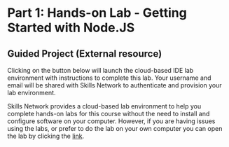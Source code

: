 # Part 1: Hands-on Lab - Getting Started with Node.JS

## Guided Project (External resource)

Clicking on the button below will launch the cloud-based IDE lab environment with instructions to complete this lab. Your username and email will be shared with Skills Network to authenticate and provision your lab environment.

Skills Network provides a cloud-based lab environment to help you complete hands-on labs for this course without the need to install and configure software on your computer. However, if you are having issues using the labs, or prefer to do the lab on your own computer you can open the lab by clicking the [link](https://cf-courses-data.s3.us.cloud-object-storage.appdomain.cloud/hello-node-js/labs/hello-node-js.md.html).
